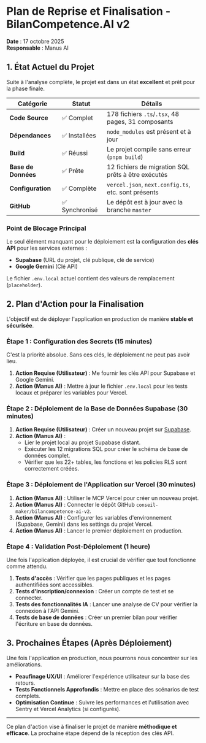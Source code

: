 # Plan de Reprise et Finalisation - BilanCompetence.AI v2

**Date** : 17 octobre 2025  
**Responsable** : Manus AI

## 1. État Actuel du Projet

Suite à l'analyse complète, le projet est dans un état **excellent** et prêt pour la phase finale.

| Catégorie | Statut | Détails |
|---|---|---|
| **Code Source** | ✅ Complet | 178 fichiers `.ts`/`.tsx`, 48 pages, 31 composants |
| **Dépendances** | ✅ Installées | `node_modules` est présent et à jour |
| **Build** | ✅ Réussi | Le projet compile sans erreur (`pnpm build`) |
| **Base de Données** | ✅ Prête | 12 fichiers de migration SQL prêts à être exécutés |
| **Configuration** | ✅ Complète | `vercel.json`, `next.config.ts`, etc. sont présents |
| **GitHub** | ✅ Synchronisé | Le dépôt est à jour avec la branche `master` |

### Point de Blocage Principal

Le seul élément manquant pour le déploiement est la configuration des **clés API** pour les services externes :

- **Supabase** (URL du projet, clé publique, clé de service)
- **Google Gemini** (Clé API)

Le fichier `.env.local` actuel contient des valeurs de remplacement (`placeholder`).

## 2. Plan d'Action pour la Finalisation

L'objectif est de déployer l'application en production de manière **stable et sécurisée**.

### Étape 1 : Configuration des Secrets (15 minutes)

C'est la priorité absolue. Sans ces clés, le déploiement ne peut pas avoir lieu.

1.  **Action Requise (Utilisateur)** : Me fournir les clés API pour Supabase et Google Gemini.
2.  **Action (Manus AI)** : Mettre à jour le fichier `.env.local` pour les tests locaux et préparer les variables pour Vercel.

### Étape 2 : Déploiement de la Base de Données Supabase (30 minutes)

1.  **Action Requise (Utilisateur)** : Créer un nouveau projet sur [Supabase](https://supabase.com/).
2.  **Action (Manus AI)** : 
    - Lier le projet local au projet Supabase distant.
    - Exécuter les 12 migrations SQL pour créer le schéma de base de données complet.
    - Vérifier que les 22+ tables, les fonctions et les policies RLS sont correctement créées.

### Étape 3 : Déploiement de l'Application sur Vercel (30 minutes)

1.  **Action (Manus AI)** : Utiliser le MCP Vercel pour créer un nouveau projet.
2.  **Action (Manus AI)** : Connecter le dépôt GitHub `conseil-maker/bilancompetence-ai-v2`.
3.  **Action (Manus AI)** : Configurer les variables d'environnement (Supabase, Gemini) dans les settings du projet Vercel.
4.  **Action (Manus AI)** : Lancer le premier déploiement en production.

### Étape 4 : Validation Post-Déploiement (1 heure)

Une fois l'application déployée, il est crucial de vérifier que tout fonctionne comme attendu.

1.  **Tests d'accès** : Vérifier que les pages publiques et les pages authentifiées sont accessibles.
2.  **Tests d'inscription/connexion** : Créer un compte de test et se connecter.
3.  **Tests des fonctionnalités IA** : Lancer une analyse de CV pour vérifier la connexion à l'API Gemini.
4.  **Tests de base de données** : Créer un premier bilan pour vérifier l'écriture en base de données.

## 3. Prochaines Étapes (Après Déploiement)

Une fois l'application en production, nous pourrons nous concentrer sur les améliorations.

- **Peaufinage UX/UI** : Améliorer l'expérience utilisateur sur la base des retours.
- **Tests Fonctionnels Approfondis** : Mettre en place des scénarios de test complets.
- **Optimisation Continue** : Suivre les performances et l'utilisation avec Sentry et Vercel Analytics (si configurés).

---

Ce plan d'action vise à finaliser le projet de manière **méthodique et efficace**. La prochaine étape dépend de la réception des clés API.


